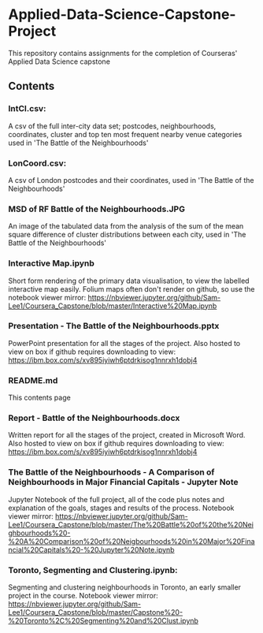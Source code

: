 # Applied-Data-Science-Capstone-Project
This repository contains assignments for the completion of Courseras' Applied Data Science capstone
## Contents
### IntCl.csv:
A csv of the full inter-city data set; postcodes, neighbourhoods, coordinates, cluster and top ten most frequent nearby venue categories used in 'The Battle of the Neighbourhoods'
### LonCoord.csv:
A csv of London postcodes and their coordinates, used in 'The Battle of the Neighbourhoods'
### MSD of RF Battle of the Neighbourhoods.JPG
An image of the tabulated data from the analysis of the sum of the mean square difference of cluster distributions between each city, used in 'The Battle of the Neighbourhoods'
### Interactive Map.ipynb
Short form rendering of the primary data visualisation, to view the labelled interactive map easily. Folium maps often don't render on github, so use the notebook viewer mirror: https://nbviewer.jupyter.org/github/Sam-Lee1/Coursera_Capstone/blob/master/Interactive%20Map.ipynb
### Presentation - The Battle of the Neighbourhoods.pptx
PowerPoint presentation for all the stages of the project. Also hosted to view on box if github requires downloading to view: https://ibm.box.com/s/xv895iyiwh6ptdrkisog1nnrxh1dobj4
### README.md
This contents page
### Report - Battle of the Neighbourhoods.docx
Written report for all the stages of the project, created in Microsoft Word. Also hosted to view on box if github requires downloading to view: https://ibm.box.com/s/xv895iyiwh6ptdrkisog1nnrxh1dobj4
### The Battle of the Neighbourhoods - A Comparison of Neighbourhoods in Major Financial Capitals - Jupyter Note
Jupyter Notebook of the full project, all of the code plus notes and explanation of the goals, stages and results of the process. Notebook viewer mirror: https://nbviewer.jupyter.org/github/Sam-Lee1/Coursera_Capstone/blob/master/The%20Battle%20of%20the%20Neighbourhoods%20-%20A%20Comparison%20of%20Neigbourhoods%20in%20Major%20Financial%20Capitals%20-%20Jupyter%20Note.ipynb
### Toronto, Segmenting and Clustering.ipynb:
Segmenting and clustering neighbourhoods in Toronto, an early smaller project in the course. Notebook viewer mirror: https://nbviewer.jupyter.org/github/Sam-Lee1/Coursera_Capstone/blob/master/Capstone%20-%20Toronto%2C%20Segmenting%20and%20Clust.ipynb
